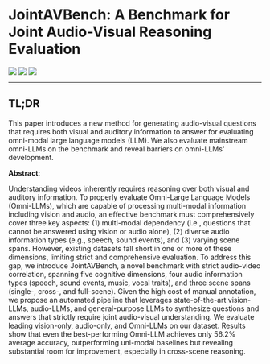 # JointAVBench: A Benchmark for Joint Audio-Visual Reasoning Evaluation

<div style='display:flex; gap: 0.25rem; '>
<a href='/doc/JointAVBench.pdf'><img src='https://img.shields.io/badge/preprint-PDF-red'></a>
<a href='https://jointavbench.github.io'><img src='https://img.shields.io/badge/project-page-purple'></a>
<a href='https://huggingface.co/datasets/JointAVBench/JointAVBench'><img src='https://img.shields.io/badge/huggingface-benchmark-yellow'></a>
</div>

----

## TL;DR
This paper introduces a new method for generating audio-visual questions that requires both visual and auditory information to answer for evaluating omni-modal large language models (LLM). We also evaluate mainstream omni-LLMs on the benchmark and reveal barriers on omni-LLMs' development.

**Abstract**:

Understanding videos inherently requires reasoning over both visual and auditory information. To properly evaluate Omni-Large Language Models (Omni-LLMs), which are capable of processing multi-modal information including vision and audio, an effective benchmark must comprehensively cover three key aspects: (1) multi-modal dependency (i.e., questions that cannot be answered using vision or audio alone), (2) diverse audio information types (e.g., speech, sound events), and (3) varying scene spans. However, existing datasets fall short in one or more of these dimensions, limiting strict and comprehensive evaluation. To address this gap, we introduce JointAVBench, a novel benchmark with strict audio-video correlation, spanning five cognitive dimensions, four audio information types (speech, sound events, music, vocal traits), and three scene spans (single-, cross-, and full-scene). Given the high cost of manual annotation, we propose an automated pipeline that leverages state-of-the-art vision-LLMs, audio-LLMs, and general-purpose LLMs to synthesize questions and answers that strictly require joint audio-visual understanding.  We evaluate leading vision-only, audio-only, and Omni-LLMs on our dataset. Results show that even the best-performing Omni-LLM achieves only 56.2\% average accuracy, outperforming uni-modal baselines but revealing substantial room for improvement, especially in cross-scene reasoning.
